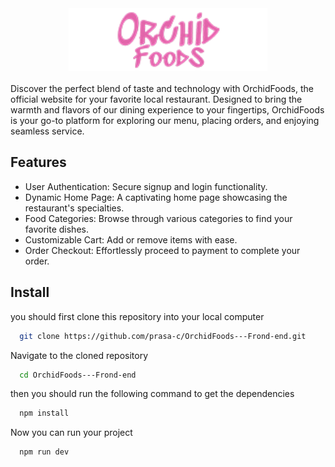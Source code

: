 <div align="center"><a name="readme-top"></a>
<img height="100" src="src/assets/logo.png">
</div>
<br>
Discover the perfect blend of taste and technology with OrchidFoods, the official website for your favorite local restaurant. Designed to bring the warmth and flavors of our dining experience to your fingertips, OrchidFoods is your go-to platform for exploring our menu, placing orders, and enjoying seamless service.
<br>

## Features

- User Authentication: Secure signup and login functionality.
- Dynamic Home Page: A captivating home page showcasing the restaurant's specialties.
- Food Categories: Browse through various categories to find your favorite dishes.
- Customizable Cart: Add or remove items with ease.
- Order Checkout: Effortlessly proceed to payment to complete your order.

## Install

you should first clone this repository into your local computer

```bash
  git clone https://github.com/prasa-c/OrchidFoods---Frond-end.git
```
Navigate to the cloned repository
```bash
  cd OrchidFoods---Frond-end
```
then you should run the following command to get the dependencies
```bash
  npm install
```
Now you can run your project
```bash
  npm run dev
```


